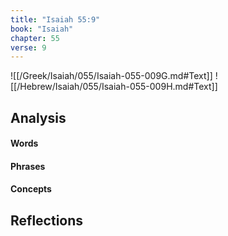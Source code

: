 ```yaml
---
title: "Isaiah 55:9"
book: "Isaiah"
chapter: 55
verse: 9
---
```

![[/Greek/Isaiah/055/Isaiah-055-009G.md#Text]]
![[/Hebrew/Isaiah/055/Isaiah-055-009H.md#Text]]

## Analysis

#### Words

#### Phrases

#### Concepts

## Reflections
